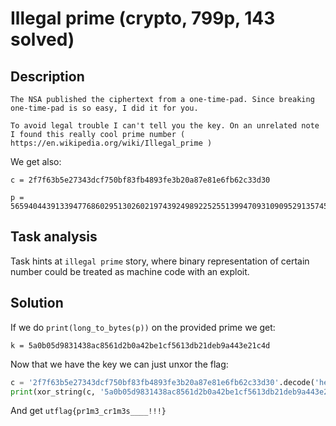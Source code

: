 # Illegal prime (crypto, 799p, 143 solved)

## Description

```
The NSA published the ciphertext from a one-time-pad. Since breaking one-time-pad is so easy, I did it for you.

To avoid legal trouble I can't tell you the key. On an unrelated note I found this really cool prime number ( https://en.wikipedia.org/wiki/Illegal_prime )
```

We get also:

```
c = 2f7f63b5e27343dcf750bf83fb4893fe3b20a87e81e6fb62c33d30

p = 56594044391339477686029513026021974392498922525513994709310909529135745009448534622250639333011770158535778535848522177601610597930145120019374953248865595853915254057748042248348224821499113613633807994411737092129239655022633988633736058693251230631716531822464530907151
```

## Task analysis

Task hints at `illegal prime` story, where binary representation of certain number could be treated as machine code with an exploit.

## Solution

If we do `print(long_to_bytes(p))` on the provided prime we get:

```
k = 5a0b05d9831438ac8561d2b0a42be1cf5613db21deb9a443e21c4d
```

Now that we have the key we can just unxor the flag:

```python
c = '2f7f63b5e27343dcf750bf83fb4893fe3b20a87e81e6fb62c33d30'.decode('hex')
print(xor_string(c, '5a0b05d9831438ac8561d2b0a42be1cf5613db21deb9a443e21c4d'.decode("hex")))
```

And get `utflag{pr1m3_cr1m3s____!!!}`
